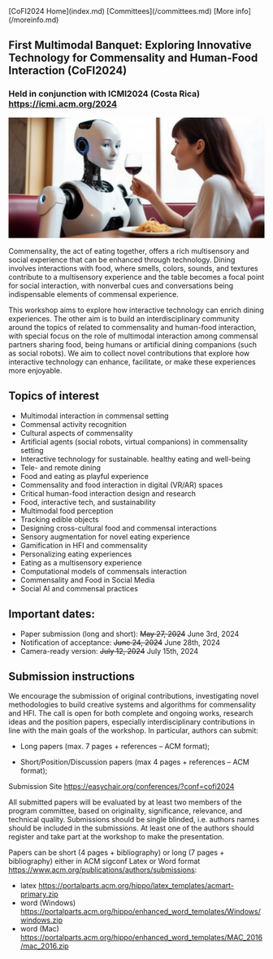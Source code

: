 <link rel="stylesheet" href="styles/retro.css">
<link rel="stylesheet" href="styles/images.css">
[CoFI2024 Home](index.md) [Committees](/committees.md) [More info](/moreinfo.md)

## First Multimodal Banquet: Exploring Innovative Technology for Commensality and Human-Food Interaction (CoFI2024)

### Held in conjunction with ICMI2024 (Costa Rica) <https://icmi.acm.org/2024>

![alt text](images/cofi2024-photo.png)

<!--## Proceedings

http://ceur-ws.org/Vol-2934/-->

Commensality, the act of eating together, offers a rich multisensory and social experience that can be enhanced through technology. Dining involves interactions with food, where smells, colors, sounds, and textures contribute to a multisensory experience and the table becomes a focal point for social interaction, with nonverbal cues and conversations being indispensable elements of commensal experience.

This workshop aims to explore how interactive technology can enrich dining experiences. The other aim is to build an interdisciplinary community around the topics of related to commensality and human-food interaction, with special focus on the role of multimodal interaction among commensal partners sharing food, being humans or artificial dining companions (such as social robots). We aim to collect novel contributions that explore how interactive technology can enhance, facilitate, or make these experiences more enjoyable.

## Topics of interest

- Multimodal interaction in commensal setting
- Commensal activity recognition
- Cultural aspects of commensality
- Artificial agents (social robots, virtual companions) in commensality setting
- Interactive technology for sustainable. healthy eating and well-being
- Tele- and remote dining
- Food and eating as playful experience
- Commensality and food interaction in digital (VR/AR) spaces
- Critical human-food interaction design and research
- Food, interactive tech, and sustainability
- Multimodal food perception
- Tracking edible objects
- Designing cross-cultural food and commensal interactions
- Sensory augmentation for novel eating experience
- Gamification in HFI and commensality
- Personalizing eating experiences
- Eating as a multisensory experience
- Computational models of commensals interaction
- Commensality and Food in Social Media
- Social AI and commensal practices

## Important dates:

- Paper submission (long and short): ~~May 27, 2024~~ June 3rd, 2024
- Notification of acceptance: ~~June 24, 2024~~ June 28th, 2024
- Camera-ready version: ~~July 12, 2024~~ July 15th, 2024

## Submission instructions

We encourage the submission of original contributions, investigating novel methodologies to build creative systems and algorithms for commensality and HFI. The call is open for both complete and ongoing works, research ideas and the position papers, especially interdisciplinary contributions in line with the main goals of the workshop.  In particular, authors can submit:

- Long papers (max. 7 pages + references – ACM format);

- Short/Position/Discussion papers (max 4 pages + references – ACM format);

Submission Site <https://easychair.org/conferences/?conf=cofi2024>

All submitted papers will be evaluated by at least two members of the program committee, based on originality, significance, relevance, and technical quality. Submissions should be single blinded, i.e. authors names should be included in the submissions. At least one of the authors should register and take part at the workshop to make the presentation. 

Papers can be short (4 pages + bibliography) or long (7 pages + bibliography) either in ACM sigconf Latex or Word format <https://www.acm.org/publications/authors/submissions>:

- latex <https://portalparts.acm.org/hippo/latex_templates/acmart-primary.zip>
- word (Windows) <https://portalparts.acm.org/hippo/enhanced_word_templates/Windows/windows.zip>
- word (Mac) <https://portalparts.acm.org/hippo/enhanced_word_templates/MAC_2016/mac_2016.zip>
